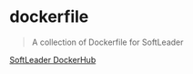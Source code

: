 # dockerfile

> A collection of Dockerfile for SoftLeader

[SoftLeader DockerHub](https://hub.docker.com/u/softleader/)
